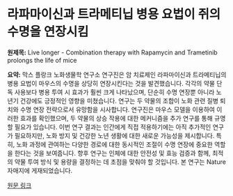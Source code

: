 # 라파마이신과 트라메티닙 병용 요법이 쥐의 수명을 연장시킴

**원제목:** Live longer - Combination therapy with Rapamycin and Trametinib prolongs the life of mice

**요약:** 막스 플랑크 노화생물학 연구소 연구진은 암 치료제인 라파마이신과 트라메티닙의 병용 요법이 마우스의 수명을 상당히 연장시킨다는 것을 발견했습니다.  각각의 약물 단독 사용보다 병용 투여 시 효과가 훨씬 크게 나타났으며, 단순히 수명 연장뿐 아니라 노년기 건강에도 긍정적인 영향을 미쳤습니다. 연구는 두 약물의 조합이 노화 관련 질병 퇴치와 수명 연장 전략으로서 유망함을 시사합니다.  연구진은 마우스 모델을 이용하여 이러한 효과를 확인했으며,  두 약물의 상승 작용에 대한 메커니즘을 추가 연구를 통해 규명할 필요가 있습니다.  이번 연구 결과는 인간에게 직접 적용하기에는 아직 추가적인 연구가 필요하지만, 노화 방지 및 건강한 노년 생활에 대한 새로운 가능성을 제시합니다.  특히,  노화 과정에 관여하는 다양한 경로에 대한 동시적인 조절이 수명 연장에 중요한 역할을 한다는 것을 보여줍니다.  향후 연구는 인체에 대한 안전성 및 효능 검증과 함께,  최적의 약물 투여 방식 및 용량을 결정하는 데 초점을 맞춰야 할 것입니다.  본 연구는 Nature 자매지에 게재되었습니다.

[원문 링크](https://nachrichten.idw-online.de/sciencevideo/238)

